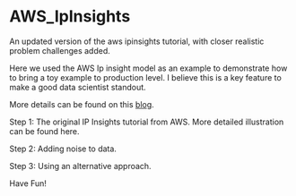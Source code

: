 # AWS_IpInsights
An updated version of the aws ipinsights tutorial, with closer realistic problem challenges added. 

Here we used the AWS Ip insight model as an example to demonstrate how to bring a toy example to production level. I believe this is a key feature to make a good data scientist standout.

More details can be found on this [blog](https://medium.com/p/6e8067227ceb/edit). 

Step 1: The original IP Insights tutorial from AWS. More detailed illustration can be found here. 

Step 2: Adding noise to data.

Step 3: Using an alternative approach.

Have Fun!
